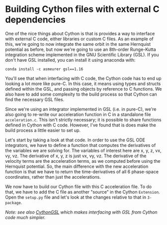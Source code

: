 Building Cython files with external C dependencies
==================================================

One of the nice things about Cython is that is provides a way to interface with
external C code, either libraries or custom C files. As an example of this,
we're going to now integrate the same orbit in the same Hernquist potential as
before, but now we're going to use an 8th-order Runge-Kutta integration scheme
implemented in the GNU Scientific Library (GSL). If you don't have GSL
installed, you can install it using anaconda with:

```
conda install -c asmeurer gsl==1.16
```

You'll see that when interfacing with C code, the Cython code has to end up
looking a lot more like pure-C. In this case, it means using types and structs
defined within the GSL, and passing objects by reference to C functions. We also
have to add some complexity to the build process so that Cython can find the
necessary GSL files.

Since we're using an integrator implemented in GSL (i.e. in pure-C), we're also
going to re-write our acceleration function in C in a standalone file
`acceleration.c`. This isn't strictly necessary; it is possible to share
functions defined in Cython with C code. However, I've found that is does make
the build process a little easier to set up.

Let's start by taking a look at that code. In order to use the GSL ODE
integrators, we have to define a function that computes the derivatives of the
variables we are solving for. The variables of interest here are x, y, z, vx,
vy, vz. The derivative of x, y, z is just vx, vy, vz. The derivative of the
velocity terms are the acceleration terms, as we computed before using the
Hernquist potential. So, the main difference with the new acceleration function
is that we have to return the time-derivatives of all 6 phase-space coordinates,
rather than just the accelerations.

We now have to build our Cython file with this C acceleration file. To do that,
we have to add the C file as another "source" in the Cython `Extension`. Open
the `setup.py` file and let's look at the changes relative to that in
`3-package`.

*Note: see also [CythonGSL](https://github.com/twiecki/CythonGSL) which makes
interfacing with GSL from Cython code much simpler.*

